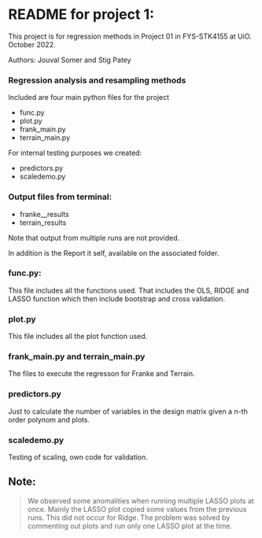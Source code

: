 
# README for project 1:
This project is for regression methods in Project 01 in FYS-STK4155 at UiO.
October 2022.

Authors: Jouval Somer and Stig Patey


### Regression analysis and resampling methods
Included are four main python files for the project
- func.py
- plot.py
- frank_main.py
- terrain_main.py

For internal testing purposes we created:
- predictors.py
- scaledemo.py


### Output files from terminal:
- franke__results
- terrain_results

Note that output from multiple runs are not provided.


In addition is the Report it self, available on the associated folder.

### func.py:
This file includes all the functions used. That includes the OLS, RIDGE and LASSO function which then include bootstrap and cross validation.

### plot.py
This file includes all the plot function used.

### frank_main.py and terrain_main.py
The files to execute the regresson for Franke and Terrain.


### predictors.py
Just to calculate the number of variables in the design matrix given a n-th order polynom and plots.


### scaledemo.py
Testing of scaling, own code for validation.

## Note:
> We observed some anomalities when running multiple LASSO plots at once. Mainly the LASSO plot copied some values from the previous runs. This did not occur for Ridge. The problem was solved by commenting out plots and run only one LASSO plot at the time.
